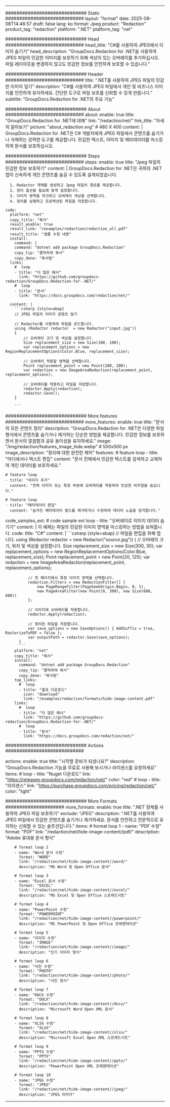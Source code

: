 
---
############################# Static ############################
layout: "format"
date:  2025-08-08T14:46:57
draft: false
lang: ko
format: Jpeg
product: "Redaction"
product_tag: "redaction"
platform: ".NET"
platform_tag: "net"

############################# Head ############################
head_title: "C#를 사용하여 JPEG에서 이미지 숨기기"
head_description: "GroupDocs.Redaction for .NET을 사용하여 JPEG 파일의 민감한 이미지를 보호하기 위해 색상이 있는 오버레이를 추가하십시오. 파일 레이아웃을 변경하지 않고도 민감한 정보를 안전하게 보호할 수 있습니다."

############################# Header ############################
title: ".NET를 사용하여 JPEG 파일의 민감한 이미지 덮기" 
description: "C#를 사용하여 JPEG 파일에서 개인 및 비즈니스 이미지를 안전하게 유지하세요. 간단한 도구로 파일 보호를 신뢰할 수 있게 만듭니다."
subtitle: "GroupDocs.Redaction for .NET의 주요 기능" 

############################# About ############################
about:
    enable: true
    title: "GroupDocs.Redaction for .NET에 대해"
    link: "/redaction/net/"
    link_title: "자세히 알아보기"
    picture: "about_redaction.svg" # 480 X 400
    content: |
       GroupDocs.Redaction for .NET은 C# 개발자에게 JPEG 파일에서 콘텐츠를 숨기거나 삭제하는 강력한 도구를 제공합니다. 민감한 텍스트, 이미지 및 메타데이터를 마스킹하여 문서를 보호하십시오.

############################# Steps ############################
steps:
    enable: true
    title: "Jpeg 파일의 민감한 정보 보호하기"
    content: |
      GroupDocs.Redaction for .NET은 귀하의 .NET 앱이 신속하게 개인 콘텐츠를 숨길 수 있도록 설계되었습니다.
      
      1. Redactor 객체를 생성하고 Jpeg 파일의 경로를 제공합니다.
      2. 정리 옵션을 필요에 맞게 설정합니다.
      3. 이미지 영역을 마크하고 오버레이 색상을 선택합니다.
      4. 정리를 실행하고 프로텍션된 파일을 저장합니다.
   
    code:
      platform: "net"
      copy_title: "복사"
      result_enable: true
      result_link: "/examples/redaction/redaction_all.pdf"
      result_title: "샘플 수정 내용"
      install:
        command: |
        command: "dotnet add package GroupDocs.Redaction"
        copy_tip: "클릭하여 복사"
        copy_done: "복사됨"
      links:
        #  loop
        - title: "더 많은 예시"
          link: "https://github.com/groupdocs-redaction/GroupDocs.Redaction-for-.NET/"
        #  loop
        - title: "문서"
          link: "https://docs.groupdocs.com/redaction/net/"
          
      content: |
        ```csharp {style=abap}
        // JPEG 파일의 이미지 콘텐츠 덮기

        // Redactor를 사용하여 파일을 로드합니다.
        using (Redactor redactor  = new Redactor("input.jpg"))
        {
            // 오버레이 크기 및 색상을 설정합니다.
            Size replacement_size = new Size(100, 100);
            var replacement_options = new RegionReplacementOptions(Color.Blue, replacement_size);

            // 오버레이 적용할 영역을 선택합니다.
            Point replacement_point = new Point(200, 200);
            var redaction = new ImageAreaRedaction(replacement_point, replacement_options);
            
            // 오버레이를 적용하고 파일을 저장합니다.
            redactor.Apply(redaction);
            redactor.Save();
        }
        
        ```            


############################# More features ############################
more_features:
  enable: true
  title: "문서의 모든 콘텐츠 정리"
  description: "GroupDocs.Redaction for .NET은 다양한 파일 형식에서 콘텐츠를 숨기거나 제거하는 단순한 방법을 제공합니다. 민감한 정보를 보호하면서 문서의 깔끔함과 공유 용이성을 유지하세요."
  image: "/img/redaction/features_image_hide.webp" # 500x500 px
  image_description: "정리에 대한 완전한 제어"
  features:
    # feature loop
    - title: "어디에서나 텍스트 편집"
      content: "문서 전체에서 민감한 텍스트를 검색하고 교체하여 개인 데이터를 보호하세요."

    # feature loop
    - title: "이미지 추가"
      content: "전체 이미지 또는 특정 부분에 오버레이를 적용하여 민감한 비주얼을 숨깁니다."

    # feature loop
    - title: "메타데이터 편집"
      content: "숨겨진 메타데이터 필드를 제거하거나 수정하여 데이터 노출을 방지합니다."
      
  code_samples_ext:
    # code sample ext loop
    - title: "오버레이로 이미지 데이터 숨기기"
      content: |
        이 예제는 파일의 민감한 이미지 영역을 마스킹하는 방법을 보여줍니다.
      code:
        title: "C#"
        content: |
          ```csharp {style=abap}
          //  파일을 편집을 위해 엽니다.
          using (Redactor redactor  = new Redactor("source.jpg"))
          {
              // 오버레이 크기, 위치 및 색상을 설정합니다.
              Size replacement_size = new Size(300, 30);
              var replacement_options = new RegionReplacementOptions(Color.Blue, replacement_size);
              Point replacement_point = new Point(20, 125);
              var redaction = new ImageAreaRedaction(replacement_point, replacement_options);
 
              // 첫 페이지에서 특정 이미지 영역을 선택합니다.
              redaction.Filters = new RedactionFilter[] {
                  new PageRangeFilter(PageSeekOrigin.Begin, 0, 1),
                  new PageAreaFilter(new Point(0, 300), new Size(600, 600))
              };

              // 이미지에 오버레이를 적용합니다.
              redactor.Apply(redaction);

              // 정리된 파일을 저장합니다.
              var save_options = new SaveOptions() { AddSuffix = true, RasterizeToPDF = false };
              var outputPath = redactor.Save(save_options);
          }
          ```
        platform: "net"
        copy_title: "복사"
        install:
          command: "dotnet add package GroupDocs.Redaction"
          copy_tip: "클릭하여 복사"
          copy_done: "복사됨"
        top_links:
          #  loop
          - title: "결과 다운로드"
            icon: "download"
            link: "/examples/redaction/formats/hide-image-content.pdf"
        links:
          #  loop
          - title: "더 많은 예시"
            link: "https://github.com/groupdocs-redaction/GroupDocs.Redaction-for-.NET/"
          #  loop
          - title: "문서"
            link: "https://docs.groupdocs.com/redaction/net/"


############################# Actions ############################

actions:
  enable: true
  title: "시작할 준비가 되셨나요?"
  description: "GroupDocs.Redaction 기능을 무료로 사용해 보시거나 라이센스를 요청하세요"
  items:
    #  loop
    - title: "Nuget 다운로드"
      link: "https://releases.groupdocs.com/redaction/net/"
      color: "red"
        #  loop
    - title: "라이센스"
      link: "https://purchase.groupdocs.com/pricing/redaction/net/"
      color: "light"


############################# More Formats #####################
more_formats:
    enable: true
    title: ".NET 정제를 사용하여 JPEG 파일 보호하기"
    exclude: "JPEG"
    description: ".NET를 사용하여 JPEG 파일에서 민감한 콘텐츠를 숨기거나 제거하세요. 문서를 안전하고 전문적으로 유지하는 신뢰할 수 있는 솔루션입니다."
    items: 
        # format loop 1
        - name: "PDF 수정"
          format: "PDF"
          link: "/redaction/net/hide-image-content//pdf/"
          description: "Adobe 휴대용 문서 형식"

        # format loop 2
        - name: "Word 문서 수정"
          format: "WORD"
          link: "/redaction/net/hide-image-content//word/"
          description: "MS Word 및 Open Office 문서"
          
        # format loop 3
        - name: "Excel 문서 수정"
          format: "EXCEL"
          link: "/redaction/net/hide-image-content//excel/"
          description: "MS Excel 및 Open Office 스프레드시트"

        # format loop 4
        - name: "PowerPoint 수정"
          format: "POWERPOINT"
          link: "/redaction/net/hide-image-content//powerpoint/"
          description: "MS PowerPoint 및 Open Office 프레젠테이션"

        # format loop 5
        - name: "이미지 수정"
          format: "IMAGE"
          link: "/redaction/net/hide-image-content//image/"
          description: "인기 이미지 형식"

        # format loop 6
        - name: "사진 수정"
          format: "PHOTO"
          link: "/redaction/net/hide-image-content//photo/"
          description: "사진 형식"

        # format loop 7
        - name: "DOCX 수정"
          format: "DOCX"
          link: "/redaction/net/hide-image-content//docx/"
          description: "Microsoft Word Open XML 문서"
          
        # format loop 8
        - name: "XLSX 수정"
          format: "XLSX"
          link: "/redaction/net/hide-image-content//xlsx/"
          description: "Microsoft Excel Open XML 스프레드시트"
          
        # format loop 9
        - name: "PPTX 수정"
          format: "PPTX"
          link: "/redaction/net/hide-image-content//pptx/"
          description: "PowerPoint Open XML 프레젠테이션"

        # format loop 10
        - name: "JPEG 수정"
          format: "JPEG"
          link: "/redaction/net/hide-image-content//jpeg/"
          description: "JPEG 이미지"


---